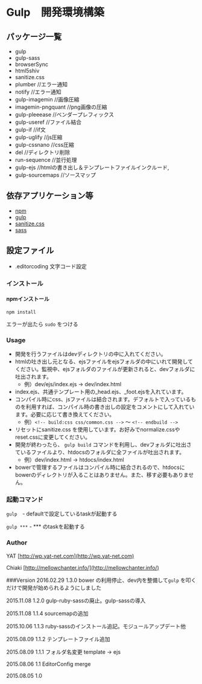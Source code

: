 # Gulp　開発環境構築

## パッケージ一覧
* gulp
* gulp-sass
* browserSync
* html5shiv
* sanitize.css
* plumber //エラー通知
* notify //エラー通知
* gulp-imagemin //画像圧縮
* imagemin-pngquant //png画像の圧縮
* gulp-pleeease //ベンダープレフィックス
* gulp-useref //ファイル結合
* gulp-if //if文
* gulp-uglify //js圧縮
* gulp-cssnano //css圧縮
* del //ディレクトリ削除
* run-sequence //並行処理
* gulp-ejs //htmlの書き出し＆テンプレートファイルインクルード,
* gulp-sourcemaps //ソースマップ

## 依存アプリケーション等

* [npm](https://www.npmjs.com/)
* [gulp](http://gulpjs.com/)
* [sanitize.css](https://10up.github.io/sanitize.css/)
* [sass](http://sass-lang.com/)

## 設定ファイル

* .editorcoding 文字コード設定


### インストール

#### npmインストール
` npm install `

エラーが出たら `sudo` をつける

### Usage
* 開発を行うファイルはdevディレクトリの中に入れてください。
* htmlの吐き出し元となる、ejsファイルをejsフォルダの中にいれて開発してください。監視中、ejsフォルダのファイルが更新されると、devフォルダに吐出されます。
  * 例）dev/ejs/index.ejs → dev/index.html
* index.ejs、共通テンプレート用の_head.ejs、_foot.ejsを入れています。
* コンパイル時にcss、jsファイルは結合されます。デフォルトで入っているものを利用すれば、コンパイル時の書き出しの設定をコメントにして入れています。必要に応じて書き換えてください。
  * 例）`<!-- build:css css/common.css -->` 〜 `<!-- endbuild -->`
* リセットにsanitize.css を使用しています。お好みでnormalize.cssやreset.cssに変更してください。
* 開発が終わったら、 `gulp build` コマンドを利用し、devフォルダに吐出さているファイルより、htdocsのフォルダに全ファイルが吐出されます。
  * 例）dev/index.html → htdocs/index.html
* bowerで管理するファイルはコンパイル時に結合されるので、htdocsにbowerのディレクトリが入ることはありません。また、移す必要もありません。

### 起動コマンド
` gulp `　- defaultで設定しているtaskが起動する

` gulp *** ` - *** のtaskを起動する

### Author

YAT [http://wp.yat-net.com](http://wp.yat-net.com)

Chiaki [http://mellowchanter.info/](http://mellowchanter.info/)

###Version
2016.02.29 1.3.0 bower の利用停止、dev内を整備して`gulp` を叩くだけで開発が始められるようにしました

2015.11.08 1.2.0 gulp-ruby-sassの廃止。gulp-sassの導入

2015.11.08 1.1.4 sourcemapの追加

2015.10.06 1.1.3 ruby-sassのインストール追記。モジュールアップデート他

2015.08.09 1.1.2 テンプレートファイル追加

2015.08.09 1.1.1 フォルダ名変更 template → ejs

2015.08.06 1.1 EditorConfig merge

2015.08.05 1.0
